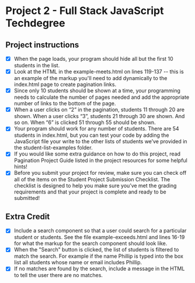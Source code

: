 # Project 2 - Full Stack JavaScript Techdegree
## Project instructions

- [x] When the page loads, your program should hide all but the first 10 students in the list.
- [x] Look at the HTML in the example-meets.html on lines 119-137 -- this is an example of the markup you'll need to add 
dynamically to the index.html page to create pagination links.
- [x] Since only 10 students should be shown at a time, your programming needs to calculate the number of pages needed and add the appropriate number of links to the bottom of the page.
- [x] When a user clicks on “2” in the pagination, students 11 through 20 are shown. When a user clicks “3”, students 21 through 30 are shown. And so on. When “6” is clicked 51 through 55 should be shown.
- [x] Your program should work for any number of students. There are 54 students in index.html, but you can test your code by adding the JavaScript file your write to the other lists of students we’ve provided in the student-list-examples folder.
- [x] If you would like some extra guidance on how to do this project, read Pagination Project Guide listed in the project resources for some helpful hints!
- [x] Before you submit your project for review, make sure you can check off all of the items on the Student Project Submission Checklist. The checklist is designed to help you make sure you’ve met the grading requirements and that your project is complete and ready to be submitted!

## Extra Credit

- [x] Include a search component so that a user could search for a particular student or students. See the file example-exceeds.html and lines 16-19 for what the markup for the search component should look like.
- [x] When the "Search" button is clicked, the list of students is filtered to match the search. For example if the name Phillip is typed into the box list all students whose name or email includes Phillip.
- [x] If no matches are found by the search, include a message in the HTML to tell the user there are no matches.

